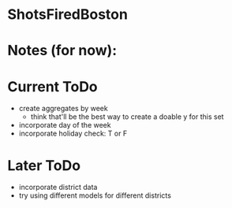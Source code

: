 # ShotsFiredBoston

# Notes (for now):


# Current ToDo
- create aggregates by week
    - think that'll be the best way to create a doable y for this set
- incorporate day of the week
- incorporate holiday check: T or F

# Later ToDo
- incorporate district data
- try using different models for different districts